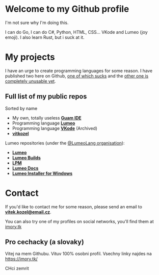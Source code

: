 # Welcome to my Github profile

I'm not sure why I'm doing this.

I can do Go, I can do C#, Python, HTML, CSS... VKode and Lumeo (joy emoji). I also learn Rust, but i suck at it.

# My projects

I have an urge to create programming languages for some reason. I have published two here on Github, [one of which sucks](https://github.com/vitkozel/VKode) and the [other one is completely unusable yet](https://github.com/vitkozel/Lumeo).

## Full list of my public repos

Sorted by name

* My own, totally useless **[Guam IDE](https://github.com/vitkozel/Guam-IDE)**
* Programming language **[Lumeo](https://github.com/vitkozel/Lumeo)**
* Programming language **[VKode](https://github.com/vitkozel/VKode)** (Archived)
* **[vitkozel](https://github.com/vitkozel/vitkozel)**


Lumeo repositories (under the [@LumeoLang organisation](https://github.com/LumeoLang/)):
* **[Lumeo](https://github.com/LumeoLang/Lumeo)**
* **[Lumeo Builds](https://github.com/LumeoLang/Builds)**
* **[LPM](https://github.com/LumeoLang/LPM)**
* **[Lumeo Docs](https://github.com/LumeoLang/Docs)**
* **[Lumeo Installer for Windows](https://github.com/LumeoLang/WinInstaller)**

# Contact

If you'd like to contact me for some reason, please send an email to **vitek.kozel@email.cz**.

You can also try one of my profiles on social networks, you'll find them at [imory.tk](http://imory.tk)

## Pro cechacky (a slovaky)
Vitej na mem Githubu. Vituv 100% osobni profil. Vsechny linky najdes na 
https://imory.tk/

CHci zemrit
